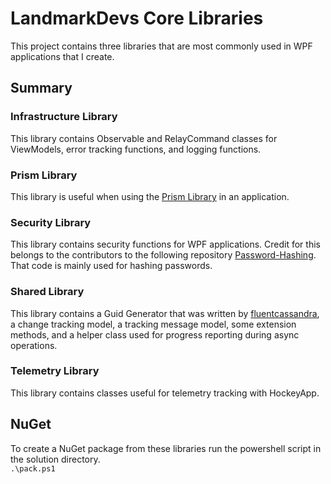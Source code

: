 # LandmarkDevs Core Libraries

This project contains three libraries that are most commonly used in WPF applications that I create.

## Summary
### Infrastructure Library
This library contains Observable and RelayCommand classes for ViewModels, error tracking functions, and logging functions.

### Prism Library
This library is useful when using the [Prism Library](https://github.com/PrismLibrary) in an application.

### Security Library
This library contains security functions for WPF applications. Credit for this belongs to the contributors to the following repository [Password-Hashing](https://github.com/defuse/password-hashing). That code is mainly used for hashing passwords.

### Shared Library
This library contains a Guid Generator that was written by [fluentcassandra](https://github.com/fluentcassandra/fluentcassandra), a change tracking model, a tracking message model, some extension methods, and a helper class used for progress reporting during async operations.

### Telemetry Library
This library contains classes useful for telemetry tracking with HockeyApp.

## NuGet
To create a NuGet package from these libraries run the powershell script in the solution directory.  
`.\pack.ps1`